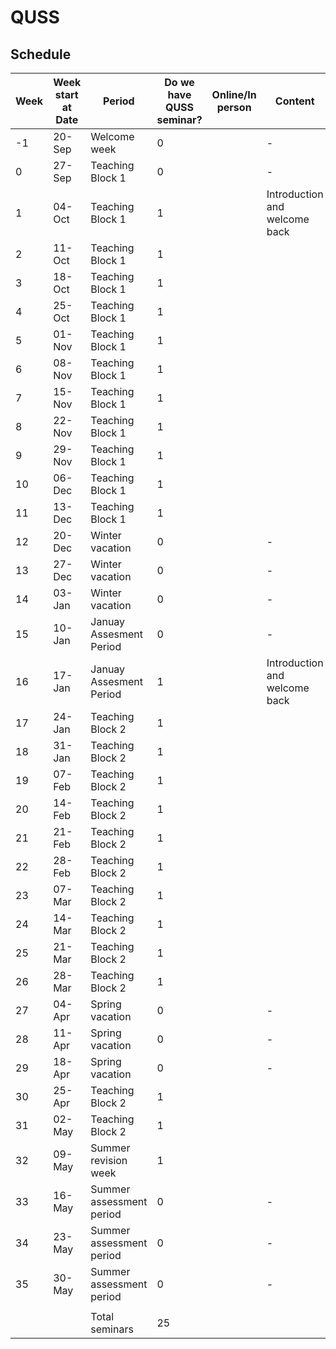 # QUSS

## Schedule

| Week  | Week start at Date | Period                   | Do we have QUSS seminar? | Online/In person | Content                       | QUSS Beers |
|-------|--------------------|--------------------------|--------------------------|------------------|-------------------------------|------------|
| -1    | 20-Sep             | Welcome week             | 0                        |                  | -                             |            |
| 0     | 27-Sep             | Teaching Block 1         | 0                        |                  | -                             |            |
| 1     | 04-Oct             | Teaching Block 1         | 1                        |                  | Introduction and welcome back |            |
| 2     | 11-Oct             | Teaching Block 1         | 1                        |                  |                               |            |
| 3     | 18-Oct             | Teaching Block 1         | 1                        |                  |                               |            |
| 4     | 25-Oct             | Teaching Block 1         | 1                        |                  |                               |            |
| 5     | 01-Nov             | Teaching Block 1         | 1                        |                  |                               |            |
| 6     | 08-Nov             | Teaching Block 1         | 1                        |                  |                               |            |
| 7     | 15-Nov             | Teaching Block 1         | 1                        |                  |                               |            |
| 8     | 22-Nov             | Teaching Block 1         | 1                        |                  |                               |            |
| 9     | 29-Nov             | Teaching Block 1         | 1                        |                  |                               |            |
| 10    | 06-Dec             | Teaching Block 1         | 1                        |                  |                               |            |
| 11    | 13-Dec             | Teaching Block 1         | 1                        |                  |                               |            |
| 12    | 20-Dec             | Winter vacation          | 0                        |                  | -                             |            |
| 13    | 27-Dec             | Winter vacation          | 0                        |                  | -                             |            |
| 14    | 03-Jan             | Winter vacation          | 0                        |                  | -                             |            |
| 15    | 10-Jan             | Januay Assesment Period  | 0                        |                  | -                             |            |
| 16    | 17-Jan             | Januay Assesment Period  | 1                        |                  | Introduction and welcome back |            |
| 17    | 24-Jan             | Teaching Block 2         | 1                        |                  |                               |            |
| 18    | 31-Jan             | Teaching Block 2         | 1                        |                  |                               |            |
| 19    | 07-Feb             | Teaching Block 2         | 1                        |                  |                               |            |
| 20    | 14-Feb             | Teaching Block 2         | 1                        |                  |                               |            |
| 21    | 21-Feb             | Teaching Block 2         | 1                        |                  |                               |            |
| 22    | 28-Feb             | Teaching Block 2         | 1                        |                  |                               |            |
| 23    | 07-Mar             | Teaching Block 2         | 1                        |                  |                               |            |
| 24    | 14-Mar             | Teaching Block 2         | 1                        |                  |                               |            |
| 25    | 21-Mar             | Teaching Block 2         | 1                        |                  |                               |            |
| 26    | 28-Mar             | Teaching Block 2         | 1                        |                  |                               |            |
| 27    | 04-Apr             | Spring   vacation        | 0                        |                  | -                             |            |
| 28    | 11-Apr             | Spring   vacation        | 0                        |                  | -                             |            |
| 29    | 18-Apr             | Spring   vacation        | 0                        |                  | -                             |            |
| 30    | 25-Apr             | Teaching Block 2         | 1                        |                  |                               |            |
| 31    | 02-May             | Teaching Block 2         | 1                        |                  |                               |            |
| 32    | 09-May             | Summer revision week     | 1                        |                  |                               |            |
| 33    | 16-May             | Summer assessment period | 0                        |                  | -                             |            |
| 34    | 23-May             | Summer assessment period | 0                        |                  | -                             |            |
| 35    | 30-May             | Summer assessment period | 0                        |                  | -                             |            |
|       |                    |                          |                          |                  |                               |            |
|       |                    | Total seminars           | 25                       |                  |                               |            |